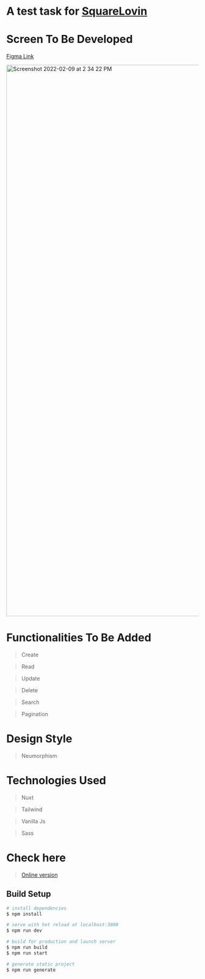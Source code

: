 # A test task for [SquareLovin](https://www.squarelovin.com)

# Screen To Be Developed

[Figma Link](https://www.figma.com/file/0FlATNFKDXxVlqUQcK1LhM/NUXT-Test-Task)

<img width="1440" alt="Screenshot 2022-02-09 at 2 34 22 PM" src="https://user-images.githubusercontent.com/36547363/153161806-908cdd69-919d-4147-b389-1398f8913101.png">

# Functionalities To Be Added

> Create

> Read

> Update

> Delete

> Search

> Pagination

# Design Style

> Neumorphism

# Technologies Used

> Nuxt

> Tailwind

> Vanilla Js

> Sass

# Check here

> [Online version](https://nuxt-test-task-eight.vercel.app/)

## Build Setup

```bash
# install dependencies
$ npm install

# serve with hot reload at localhost:3000
$ npm run dev

# build for production and launch server
$ npm run build
$ npm run start

# generate static project
$ npm run generate
```
